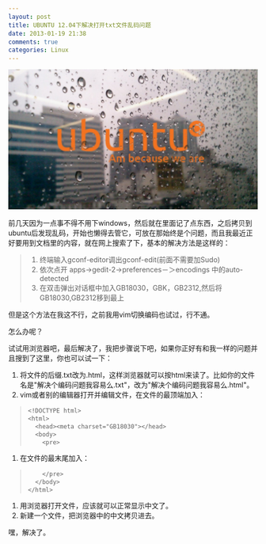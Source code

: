 ```yaml
---
layout: post
title: UBUNTU 12.04下解决打开txt文件乱码问题
date: 2013-01-19 21:38
comments: true
categories: Linux
---
```


<img src="/images/ubuntu_rain_in_baires.png" alt="ubuntu_rain_in_baires" >

前几天因为一点事不得不用下windows，然后就在里面记了点东西，之后拷贝到ubuntu后发现乱码，开始也懒得去管它，可放在那始终是个问题，而且我最近正好要用到文档里的内容，就在网上搜索了下，基本的解决方法是这样的：

<!-- more -->

> 1. 终端输入gconf-editor调出gconf-edit(前面不需要加Sudo)
> 1. 依次点开 apps->gedit-2->preferences－＞encodings 中的auto-detected
> 1. 在双击弹出对话框中加入GB18030，GBK，GB2312,然后将GB18030,GB2312移到最上

但是这个方法在我这不行，之前我用vim切换编码也试过，行不通。

怎么办呢？

试试用浏览器吧，最后解决了，我把步骤说下吧，如果你正好有和我一样的问题并且搜到了这里，你也可以试一下：

1. 将文件的后缀.txt改为.html，这样浏览器就可以按html来读了。比如你的文件名是"解决个编码问题我容易么.txt"，改为"解决个编码问题我容易么.html"。
1. vim或者别的编辑器打开并编辑文件，在文件的最顶端加入：
>     <!DOCTYPE html>
>     <html>
>       <head><meta charset="GB18030"></head>
>       <body>
>         <pre>
1. 在文件的最末尾加入：
>         </pre>
>       </body>
>     </html>
1. 用浏览器打开文件，应该就可以正常显示中文了。
1. 新建一个文件，把浏览器中的中文拷贝进去。

嘿，解决了。
